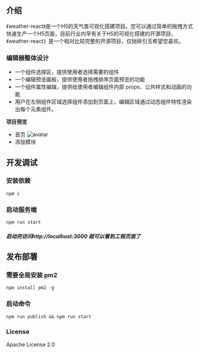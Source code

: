 ## 介绍

《weather-react》是一个H5的天气类可视化搭建项目。您可以通过简单的拖拽方式快速生产一个H5页面，目前行业内罕有关于H5的可视化搭建的开源项目，《weather-react》是一个相对比较完整的开源项目，仅抛砖引玉希望您喜欢。

 
### 编辑器整体设计

- 一个组件选择区，提供使用者选择需要的组件
- 一个编辑预览画板，提供使用者拖拽排序页面预览的功能
- 一个组件属性编辑，提供给使用者编辑组件内部 props、公共样式和动画的功能
- 用户在左侧组件区域选择组件添加到页面上，编辑区域通过动态组件特性渲染出每个元素组件。

**项目预览**
- 首页
![avatar](/assets/github/sy.png)  
- 添加模块

## 开发调试
 
 
### 安装依赖

```
npm i
```
 
### 启动服务端

```
npm run start
```


##### 启动完访问http://localhost:3000 就可以看到工程页面了
 
 
## 发布部署 
 

### 需要全局安装 pm2

```
npm install pm2 -g
```

### 启动命令

```
npm run publish && npm run start
```

### License

Apache License 2.0
